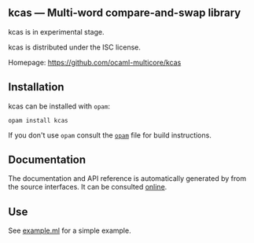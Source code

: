 kcas — Multi-word compare-and-swap library
-------------------------------------------------------------------------------

kcas is in experimental stage. 

kcas is distributed under the ISC license.

Homepage: https://github.com/ocaml-multicore/kcas  

## Installation

kcas can be installed with `opam`:

    opam install kcas

If you don't use `opam` consult the [`opam`](opam) file for build
instructions.

## Documentation

The documentation and API reference is automatically generated by from
the source interfaces. It can be consulted [online][doc].

[doc]: https://ocaml-multicore.github.io/kcas/doc

## Use 

See [example.ml](test/example.ml) for a simple example. 